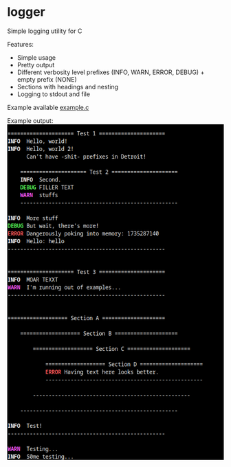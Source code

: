 # logger
Simple logging utility for C

Features:
- Simple usage
- Pretty output
- Different verbosity level prefixes (INFO, WARN, ERROR, DEBUG) + empty prefix (NONE)
- Sections with headings and nesting
- Logging to stdout and file

Example available [example.c](example.c)

Example output:
![example terminal output](example.png)
